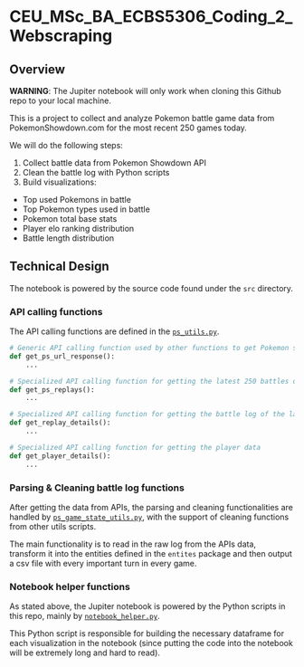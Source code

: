 # CEU_MSc_BA_ECBS5306_Coding_2_Webscraping

## Overview
**WARNING**: The Jupiter notebook will only work when cloning this Github repo to your local machine.

This is a project to collect and analyze Pokemon battle game data from PokemonShowdown.com for the most recent 250 games today.

We will do the following steps:
1. Collect battle data from Pokemon Showdown API
2. Clean the battle log with Python scripts
3. Build visualizations:
- Top used Pokemons in battle
- Top Pokemon types used in battle
- Pokemon total base stats
- Player elo ranking distribution
- Battle length distribution

## Technical Design
The notebook is powered by the source code found under the `src` directory.

### API calling functions
The API calling functions are defined in the [`ps_utils.py`](https://github.com/viethngn/CEU_MSc_BA_ECBS5306_Coding_2_Webscraping/blob/main/src/utils/ps_utils.py).

```python
# Generic API calling function used by other functions to get Pokemon static data like Pokedex, Movedex, etc.
def get_ps_url_response():
    ...

# Specialized API calling function for getting the latest 250 battles data
def get_ps_replays():
    ...

# Specialized API calling function for getting the battle log of the latest 250 battles data
def get_replay_details():
    ...

# Specialized API calling function for getting the player data
def get_player_details():
    ...
```

### Parsing & Cleaning battle log functions
After getting the data from APIs, the parsing and cleaning functionalities are handled by [`ps_game_state_utils.py`](https://github.com/viethngn/CEU_MSc_BA_ECBS5306_Coding_2_Webscraping/blob/main/src/utils/ps_game_state_utils.py), 
with the support of cleaning functions from other utils scripts.

The main functionality is to read in the raw log from the APIs data, transform it into the entities defined in the 
`entites` package and then output a csv file with every important turn in every game.

### Notebook helper functions
As stated above, the Jupiter notebook is powered by the Python scripts in this repo, mainly by [`notebook_helper.py`](https://github.com/viethngn/CEU_MSc_BA_ECBS5306_Coding_2_Webscraping/blob/main/src/utils/notebook_helper.py).

This Python script is responsible for building the necessary dataframe for each visualization in the notebook 
(since putting the code into the notebook will be extremely long and hard to read).
